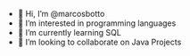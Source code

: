 - 👋 Hi, I’m @marcosbotto
- 👀 I’m interested in programming languages
- 🌱 I’m currently learning SQL
- 💞️ I’m looking to collaborate on Java Projects

<!---
marcosbotto/marcosbotto is a ✨ special ✨ repository because its `README.md` (this file) appears on your GitHub profile.
You can click the Preview link to take a look at your changes.
--->
